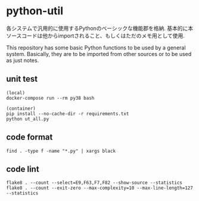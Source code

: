 # python-util

各システムで汎用的に使用するPythonのベーシックな機能郡を格納.
基本的に本ソースコードは他からimportされること、もしくはただのメモ用として使用.

This repository has some basic Python functions to be used by a general system.
Basically, they are to be imported from other sources or to be used as just notes.


## unit test

~~~
(local)
docker-compose run --rm py38 bash

(container)
pip install --no-cache-dir -r requirements.txt
python ut_all.py 
~~~

## code format

~~~
find . -type f -name "*.py" | xargs black
~~~

## code lint

~~~
flake8 . --count --select=E9,F63,F7,F82 --show-source --statistics
flake8 . --count --exit-zero --max-complexity=10 --max-line-length=127 --statistics
~~~
